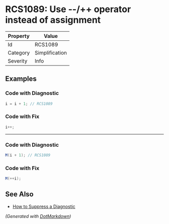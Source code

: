 # RCS1089: Use \-\-/\+\+ operator instead of assignment

| Property | Value          |
| -------- | -------------- |
| Id       | RCS1089        |
| Category | Simplification |
| Severity | Info           |

## Examples

### Code with Diagnostic

```csharp
i = i + 1; // RCS1089
```

### Code with Fix

```csharp
i++;
```

- - -

### Code with Diagnostic

```csharp
M(i + 1); // RCS1089
```

### Code with Fix

```csharp
M(++i);
```

## See Also

* [How to Suppress a Diagnostic](../HowToConfigureAnalyzers.md#how-to-suppress-a-diagnostic)


*\(Generated with [DotMarkdown](http://github.com/JosefPihrt/DotMarkdown)\)*